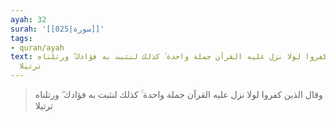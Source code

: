 ```yaml
---
ayah: 32
surah: '[[025|سورة]]'
tags:
- quran/ayah
text: وقال الذين كفروا لولا نزل عليه القرآن جملة واحدة ۚ كذلك لنثبت به فؤادك ۖ ورتلناه
  ترتيلا
---
```

> وقال الذين كفروا لولا نزل عليه القرآن جملة واحدة ۚ كذلك لنثبت به فؤادك ۖ ورتلناه ترتيلا
